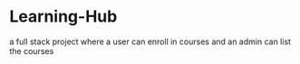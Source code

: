 # Learning-Hub
a full stack project where a user can enroll in courses and an admin can list the courses

